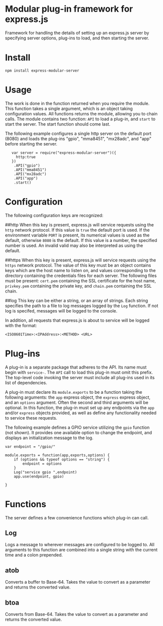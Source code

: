 Modular plug-in framework for express.js
========================================
Framework for handling the details of setting up an express.js server by specifying server options, plug-ins to load, and then starting the server.

# Install

    npm install express-modular-server

# Usage

The work is done in the function returned when you require the module.  This function takes a single argument, which is an object taking configuration values.  All functions returns the module, allowing you to chain calls.  The module contains two function: `API` to load a plug-in, and `start` to start the server.  The start function should come last.

The following example configures a single http server on the default port (8080) and loads the plug-ins "gpio", "mma8451", "mx28adc", and "app" before starting the server.

```
   var server = require("express-modular-server")({
     http:true
   })
    .API("gpio")
    .API("mma8451")
    .API("mx28adc")
    .API("app")
    .start()
```

# Configuration

The following configuration keys are recognized:

##http
When this key is present, express.js will service requests using the `http` network protocol.  If this value is `true` the default port is used.   If the environment variable `PORT` is present, its numerical values is used as the default, otherwise `8080` is the default.  If this value is a number, the specified number is used.  An invalid valid may also be interpreted as using the default.

##https
When this key is present, express.js will service requests using the `https` network protocol.   The value of this key must be an object contains keys which are the host name to listen on, and values corresponding to the directory containing the credentials files for each server.   The following files must be present: `cert.pem` containing the SSL certificate for the host name, `privkey.pem` containing the private key, and `chain.pem` containing the SSL chain.

##log
This key can be either a string, or an array of strings.  Each string specifies the path to a file to log messages logged by the `Log` function.  If not log is specifed, messages will be logged to the console.

In addition, all requests that express.js is about to service will be logged with the format:

    <ISO8601Time>:<IPAddress>:<METHOD> <URL>

# Plug-ins

A plug-in is a separate package that adheres to the API.  Its name must begin with `service-`.  The `API` call to load this plug-in must omit this prefix.  The top-level code invoking the server must include all plug-ins used in its list of dependencies.

A plug-in must declare its `module.exports` to be a function taking the following arguments: the `app` express object, the `express` express object, and an `options` argument.  Often the second and third arguments will be optional.   In this function, the plug-in must set up any endpoints via the `app` and/or `express` objects provided, as well as define any functionality needed to service these requests.

The following example defines a GPIO service utilizing the `gpio` function (not shown).  It provides one available option to change the endpoint, and displays an initialization message to the log.

```
var endpoint = "/gpio/"

module.exports = function(app,exports,options) {
    if (options && typeof options == "string") {
	    endpoint = options
    }
    Log("service gpio ",endpoint)
    app.use(endpoint, gpio)
    
}
```


# Functions

The server defines a few convenience functions which plug-in can call.

## Log

Logs a message to wherever messages are configured to be logged to.  All arguments to this function are combined into a single string with the current time and a colon prepended.


## atob

Converts a buffer to Base-64.  Takes the value to convert as a parameter and returns the converted value.

## btoa

Converts from Base-64.  Takes the value to convert as a parameter and returns the converted value.
